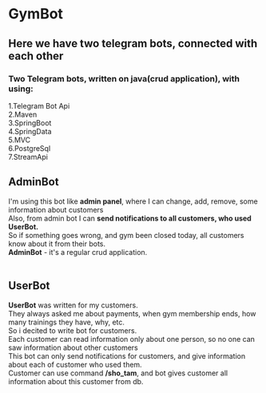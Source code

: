 # GymBot
## Here we have two telegram bots, connected with each other
### Two Telegram bots, written on java(crud application), with using:</br>
1.Telegram Bot Api</br>
2.Maven</br>
3.SpringBoot</br>
4.SpringData</br>
5.MVC</br>
6.PostgreSql</br>
7.StreamApi
## AdminBot
I'm using this bot like **admin panel**, where I can change, add, remove, some information about customers</br>
Also, from admin bot I can **send notifications to all customers, who used UserBot.**</br>
So if something goes wrong, and gym been closed today, all customers know about it from their bots. 
</br>
**AdminBot** - it's a regular crud application.
</br>
</br>
## UserBot
**UserBot** was written for my customers.</br>
They always asked me about payments, when gym membership ends, how many trainings they have, why, etc.</br>
So i decited to write bot for customers.</br>
Each customer can read information only about one person, so no one can saw information about other customers</br>
This bot can only send notifications for customers, and give information about each of customer who used them.</br>
Customer can use command **/sho_tam**, and bot gives customer all information about this customer from db.


